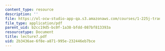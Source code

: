 ```yaml
---
content_type: resource
description: ''
file: https://ol-ocw-studio-app-qa.s3.amazonaws.com/courses/1-225j-transportation-flow-systems-fall-2002/2b3436ae6f8ea871995e232446eb7bce_lecture7.pdf
file_type: application/pdf
parent_uid: b2cc19d5-bc0f-1a38-bfdd-087bf813393a
resourcetype: Document
title: lecture7.pdf
uid: 2b3436ae-6f8e-a871-995e-232446eb7bce
---
```


